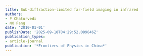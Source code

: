 ```yaml
---
title: Sub-diffraction-limited far-field imaging in infrared
authors:
- P Chaturvedi
- NX Fang
date: '2010-01-01'
publishDate: '2025-09-18T04:29:52.089646Z'
publication_types:
- article-journal
publication: '*Frontiers of Physics in China*'
---
```

